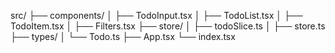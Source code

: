 src/
├── components/
│ ├── TodoInput.tsx
│ ├── TodoList.tsx
│ ├── TodoItem.tsx
│ ├── Filters.tsx
├── store/
│ ├── todoSlice.ts
│ ├── store.ts
├── types/
│ └── Todo.ts
├── App.tsx
└── index.tsx
